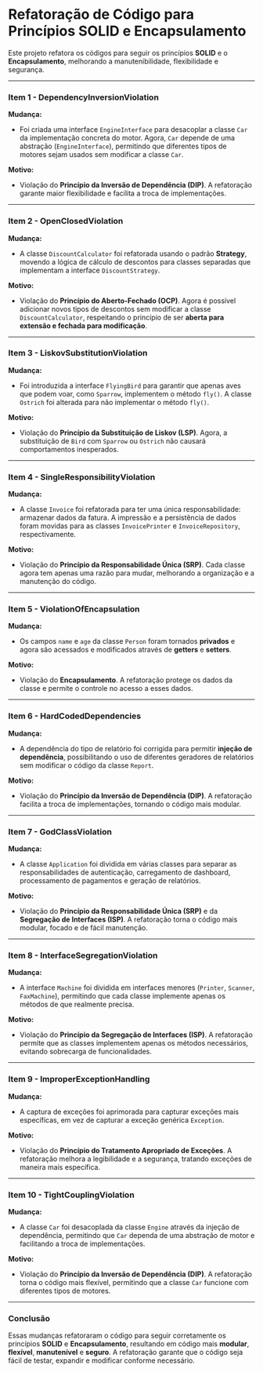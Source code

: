 # **Refatoração de Código para Princípios SOLID e Encapsulamento**

Este projeto refatora os códigos para seguir os princípios **SOLID** e o **Encapsulamento**, melhorando a manutenibilidade, flexibilidade e segurança.

---

### **Item 1 - DependencyInversionViolation**

**Mudança:**
- Foi criada uma interface `EngineInterface` para desacoplar a classe `Car` da implementação concreta do motor. Agora, `Car` depende de uma abstração (`EngineInterface`), permitindo que diferentes tipos de motores sejam usados sem modificar a classe `Car`.

**Motivo:**
- Violação do **Princípio da Inversão de Dependência (DIP)**. A refatoração garante maior flexibilidade e facilita a troca de implementações.

---

### **Item 2 - OpenClosedViolation**

**Mudança:**
- A classe `DiscountCalculator` foi refatorada usando o padrão **Strategy**, movendo a lógica de cálculo de descontos para classes separadas que implementam a interface `DiscountStrategy`.

**Motivo:**
- Violação do **Princípio do Aberto-Fechado (OCP)**. Agora é possível adicionar novos tipos de descontos sem modificar a classe `DiscountCalculator`, respeitando o princípio de ser **aberta para extensão e fechada para modificação**.

---

### **Item 3 - LiskovSubstitutionViolation**

**Mudança:**
- Foi introduzida a interface `FlyingBird` para garantir que apenas aves que podem voar, como `Sparrow`, implementem o método `fly()`. A classe `Ostrich` foi alterada para não implementar o método `fly()`.

**Motivo:**
- Violação do **Princípio da Substituição de Liskov (LSP)**. Agora, a substituição de `Bird` com `Sparrow` ou `Ostrich` não causará comportamentos inesperados.

---

### **Item 4 - SingleResponsibilityViolation**

**Mudança:**
- A classe `Invoice` foi refatorada para ter uma única responsabilidade: armazenar dados da fatura. A impressão e a persistência de dados foram movidas para as classes `InvoicePrinter` e `InvoiceRepository`, respectivamente.

**Motivo:**
- Violação do **Princípio da Responsabilidade Única (SRP)**. Cada classe agora tem apenas uma razão para mudar, melhorando a organização e a manutenção do código.

---

### **Item 5 - ViolationOfEncapsulation**

**Mudança:**
- Os campos `name` e `age` da classe `Person` foram tornados **privados** e agora são acessados e modificados através de **getters** e **setters**.

**Motivo:**
- Violação do **Encapsulamento**. A refatoração protege os dados da classe e permite o controle no acesso a esses dados.

---

### **Item 6 - HardCodedDependencies**

**Mudança:**
- A dependência do tipo de relatório foi corrigida para permitir **injeção de dependência**, possibilitando o uso de diferentes geradores de relatórios sem modificar o código da classe `Report`.

**Motivo:**
- Violação do **Princípio da Inversão de Dependência (DIP)**. A refatoração facilita a troca de implementações, tornando o código mais modular.

---

### **Item 7 - GodClassViolation**

**Mudança:**
- A classe `Application` foi dividida em várias classes para separar as responsabilidades de autenticação, carregamento de dashboard, processamento de pagamentos e geração de relatórios.

**Motivo:**
- Violação do **Princípio da Responsabilidade Única (SRP)** e da **Segregação de Interfaces (ISP)**. A refatoração torna o código mais modular, focado e de fácil manutenção.

---

### **Item 8 - InterfaceSegregationViolation**

**Mudança:**
- A interface `Machine` foi dividida em interfaces menores (`Printer`, `Scanner`, `FaxMachine`), permitindo que cada classe implemente apenas os métodos de que realmente precisa.

**Motivo:**
- Violação do **Princípio da Segregação de Interfaces (ISP)**. A refatoração permite que as classes implementem apenas os métodos necessários, evitando sobrecarga de funcionalidades.

---

### **Item 9 - ImproperExceptionHandling**

**Mudança:**
- A captura de exceções foi aprimorada para capturar exceções mais específicas, em vez de capturar a exceção genérica `Exception`.

**Motivo:**
- Violação do **Princípio do Tratamento Apropriado de Exceções**. A refatoração melhora a legibilidade e a segurança, tratando exceções de maneira mais específica.

---

### **Item 10 - TightCouplingViolation**

**Mudança:**
- A classe `Car` foi desacoplada da classe `Engine` através da injeção de dependência, permitindo que `Car` dependa de uma abstração de motor e facilitando a troca de implementações.

**Motivo:**
- Violação do **Princípio da Inversão de Dependência (DIP)**. A refatoração torna o código mais flexível, permitindo que a classe `Car` funcione com diferentes tipos de motores.

---

### **Conclusão**

Essas mudanças refatoraram o código para seguir corretamente os princípios **SOLID** e **Encapsulamento**, resultando em código mais **modular**, **flexível**, **manutenível** e **seguro**. A refatoração garante que o código seja fácil de testar, expandir e modificar conforme necessário.
